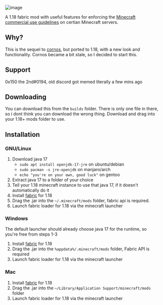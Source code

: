 ![image](https://media.discordapp.net/attachments/396663973006540802/886686297140363315/logo.png)

A 1.18 fabric mod with useful features for enforcing
the [Minecraft commercial use guidelines](https://account.mojang.com/documents/commercial_guidelines#:~:text=sell%20entitlements%20that%20affect%20gameplay)
on certian Minecraft servers.

## Why?

This is the sequel to [cornos](https://cornos.cf), but ported to 1.18, with a new look and functionality. Cornos became
a bit stale, so I decided to start this.

## Support

0x150 the 2nd#0194, old discord got memed literally a few mins ago

## Downloading

You can download this from the `builds` folder. There is only one file in there, so i dont think you can download the wrong thing. Download and drag
into your 1.18+ mods folder to use.

## Installation

### GNU/Linux <!--on top-->

1. Download java 17
    - `sudo apt install openjdk-17-jre` on ubuntu/debian
    - `sudo pacman -s jre-openjdk` on manjaro/arch
    - `echo "you're on your own, good luck"` on gentoo
   <!--tbh i never used fedora so I can't help them-->
2. Extract java 17 to a folder of your choice
3. Tell your 1.18 minecraft instance to use that java 17, if it doesn't automatically do it
4. Install [fabric](https://fabricmc.net/use/) for 1.18
5. Drag the .jar into the `~/.minecraft/mods` folder, fabric api is required.
6. Launch fabric loader for 1.18 via the minecraft launcher

### Windows

The default launcher should already choose java 17 for the runtime, so you're free from steps 1-3

1. Install [fabric](https://fabricmc.net/use/) for 1.18
2. Drag the .jar into the `%appdata%/.minecraft/mods` folder, Fabric API is required
3. Launch fabric loader for 1.18 via the minecraft launcher

### Mac

1. Install [fabric](https://fabricmc.net/use/) for 1.18
2. Drag the .jar into the `~/Library/Application Support/minecraft/mods` folder
3. Launch fabric loader for 1.18 via the minecraft launcher
